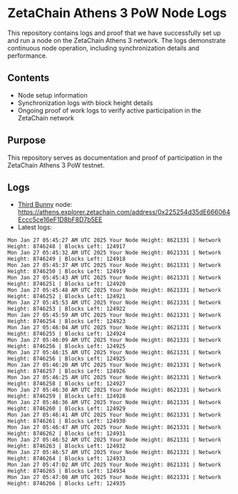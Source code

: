 # ZetaChain Athens 3 PoW Node Logs
This repository contains logs and proof that we have successfully set up and run a node on the ZetaChain Athens 3 network. The logs demonstrate continuous node operation, including synchronization details and performance.

## Contents
- Node setup information
- Synchronization logs with block height details
- Ongoing proof of work logs to verify active participation in the ZetaChain network

## Purpose
This repository serves as documentation and proof of participation in the ZetaChain Athens 3 PoW testnet.

## Logs

- [Third Bunny](https://thirdbunny.xyz/) node: https://athens.explorer.zetachain.com/address/0x225254d35dE666064Eccc5ce16eF1D8bF8D7b5EE
- Latest logs:
```
Mon Jan 27 05:45:27 AM UTC 2025 Your Node Height: 8621331 | Network Height: 8746248 | Blocks Left: 124917
Mon Jan 27 05:45:32 AM UTC 2025 Your Node Height: 8621331 | Network Height: 8746249 | Blocks Left: 124918
Mon Jan 27 05:45:37 AM UTC 2025 Your Node Height: 8621331 | Network Height: 8746250 | Blocks Left: 124919
Mon Jan 27 05:45:43 AM UTC 2025 Your Node Height: 8621331 | Network Height: 8746251 | Blocks Left: 124920
Mon Jan 27 05:45:48 AM UTC 2025 Your Node Height: 8621331 | Network Height: 8746252 | Blocks Left: 124921
Mon Jan 27 05:45:53 AM UTC 2025 Your Node Height: 8621331 | Network Height: 8746253 | Blocks Left: 124922
Mon Jan 27 05:45:59 AM UTC 2025 Your Node Height: 8621331 | Network Height: 8746254 | Blocks Left: 124923
Mon Jan 27 05:46:04 AM UTC 2025 Your Node Height: 8621331 | Network Height: 8746255 | Blocks Left: 124924
Mon Jan 27 05:46:09 AM UTC 2025 Your Node Height: 8621331 | Network Height: 8746256 | Blocks Left: 124925
Mon Jan 27 05:46:15 AM UTC 2025 Your Node Height: 8621331 | Network Height: 8746256 | Blocks Left: 124925
Mon Jan 27 05:46:20 AM UTC 2025 Your Node Height: 8621331 | Network Height: 8746257 | Blocks Left: 124926
Mon Jan 27 05:46:25 AM UTC 2025 Your Node Height: 8621331 | Network Height: 8746258 | Blocks Left: 124927
Mon Jan 27 05:46:30 AM UTC 2025 Your Node Height: 8621331 | Network Height: 8746259 | Blocks Left: 124928
Mon Jan 27 05:46:36 AM UTC 2025 Your Node Height: 8621331 | Network Height: 8746260 | Blocks Left: 124929
Mon Jan 27 05:46:41 AM UTC 2025 Your Node Height: 8621331 | Network Height: 8746261 | Blocks Left: 124930
Mon Jan 27 05:46:47 AM UTC 2025 Your Node Height: 8621331 | Network Height: 8746262 | Blocks Left: 124931
Mon Jan 27 05:46:52 AM UTC 2025 Your Node Height: 8621331 | Network Height: 8746263 | Blocks Left: 124932
Mon Jan 27 05:46:57 AM UTC 2025 Your Node Height: 8621331 | Network Height: 8746264 | Blocks Left: 124933
Mon Jan 27 05:47:02 AM UTC 2025 Your Node Height: 8621331 | Network Height: 8746265 | Blocks Left: 124934
Mon Jan 27 05:47:08 AM UTC 2025 Your Node Height: 8621331 | Network Height: 8746266 | Blocks Left: 124935
```
